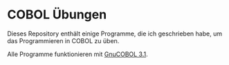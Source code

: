 # COBOL Übungen

Dieses Repository enthält einige Programme, die ich geschrieben habe,
um das Programmieren in COBOL zu üben.

Alle Programme funktionieren mit [GnuCOBOL 3.1](https://gnucobol.sourceforge.io/).
